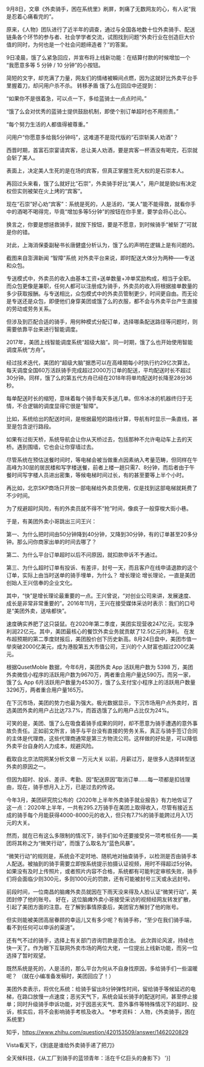 9月8日，文章《外卖骑手，困在系统里》刷屏，刺痛了无数网友的心，有人说“我是忍着心痛看完的”。

原来，《人物》团队进行了近半年的调查，通过与全国各地数十位外卖骑手、配送链条各个环节的参与者、社会学学者交流，试图找到问题“外卖行业在创造巨大价值的同时，为何也是一个社会问题缔造者？”的答案。

9日凌晨，饿了么紧急回应，并宣布将上线新功能：在结算付款的时候增加一个 “我愿意多等 5 分钟 / 10 分钟”的小按钮。

简短的文字，却充满了力量，网友们的情绪被瞬间点燃，因为这就好比外卖平台手里握着刀，却问用户杀不杀。 转移矛盾 饿了么在回应中还提到：

“如果你不是很着急，可以点一下，多给蓝骑士一点点时间。”

“饿了么会对优秀的蓝骑士提供鼓励机制，即使个别订单超时也不用担责。”

“每个努力生活的人都值得被尊重。”

问用户“你愿意多给我5分钟吗”，这难道不是现代版的“石崇斩美人劝酒”？

西晋时期，首富石崇宴请宾客，总让美人劝酒，要是宾客一杯酒没有喝完，石崇就会斩了美人。

表面上，决定美人生死的是在场的宾客，但真正掌握生死大权的是石崇本人。

再回过头来看，饿了么就好比“石崇”，外卖骑手好比“美人”，用户就是貌似有决定权但实则被架在火上烤的“宾客”。

现在“石崇”好心劝“宾客”：系统是死的，人是活的，“美人”能不能得救，就看你手中的酒喝不喝得完，毕竟“增加多等5分钟”的按钮在你手里，要学会将心比心。

换言之，你要是想拯救骑手，就按下按钮，要是不愿意，到时候骑手“被斩了”可就是你的错。

对此，上海消保委副秘书长唐健盛分析认为，饿了么的声明在逻辑上是有问题的。

截图来自澎湃新闻 “智障”系统 对外卖平台来说，即时配送大体分为两种——专送和众包。

专送模式中，外卖员的收入由基本工资+送单数量+冲单奖励构成，相当于全职。而众包更像是兼职，任何人都可以注册成为骑手，外卖员的收入将根据接单数量的多少获取报酬。与专送相比，众包模式中的外卖员管制更少，时间更自由。而无论是专送还是众包，即便他们身穿美团或饿了么的衣服，都不会与外卖平台产生直接的劳动或劳务关系。

但涉及到匹配合适的骑手，用何种模式分配订单，选择哪条配送路径等问题时，则需要依靠平台来进行智能调度。

2017年，美团上线智能调度系统“超级大脑”。同一时期，饿了么也开始使用智能调度系统“方舟”。

经过技术迭代，美团的“超级大脑”据悉可以在高峰期每小时执行约29亿次算法，每天调度全国60万活跃骑手完成超过2000万订单的配送，平均配送时长不超过30分钟。同样，饿了么的第五代方舟已经在2018年将单均配送时长降至28分36秒。

每单配送时长的缩短，意味着每个骑手每天多送几单。但冷冰冰的机器终归于无情，不合逻辑的调度显得它很是“智障”。

比如，系统给出的配送时间，是根据最短的路线计算，导航有时显示一条直线，甚至是包含逆行路段。

如果有过街天桥，系统导航会让你从天桥过去，包括那种不允许电动车上去的天桥。遇到围墙，它也会让你穿墙过去。

尽管系统在预估送餐时间时，等电梯会被当做重点因素纳入考量范畴，但同样在午高峰为30层的居民楼和写字楼送餐，前者上楼一趟只需7、8分钟，而后者由于午餐时间写字楼人员进出密集，等候电梯时间过长，有的甚至要等上半个小时。

再比如，北京SKP商场只开放一部电梯给外卖员使用，仅是找到这部电梯就耗费了不少时间。

为了规避超时风险，有的外卖员就不得不“抢”时间，像疯子一般穿梭大街小巷。

于是，有美团外卖小哥跳出三问王兴：

第一、为什么把时间由50分钟降到40分钟，又降到30分钟，有的订单甚至20多分钟。那么问你商家出单的时间去哪了？

第二、为什么平台订单超时以后不问原因，就扣款申诉不予通过。

第三、为什么超时订单有投诉、有差评，封号一天，而且客户在线申请退款的这个订单，实际上由当时送单的骑手埋单，为什么？ 增长理论 增长理论，一直是美团创始人王兴信奉的企业文化。

其中，“快”是增长理论最重要的一点。王兴曾说，“对创业公司来讲，发展速度、成长是非常非常重要的”。2016年11月，王兴在接受媒体采访时表示：我们的口号是“美团外卖，送啥都快”。

速度确实养肥了这只袋鼠。在2020年第二季度，美团实现营收247亿元，实现净利润22亿元。其中，美团最核心的餐饮外卖业务就贡献了12.5亿元的净利。 在发布超预期的第二季度财报后，美团股价创下历史新高。8月24日盘中，美团市值一举突破2000亿美元，成为港股第五大市值公司，王兴的个人财富也超过200亿美元。

根据QusetMoble 数据，今年6月，美团外卖 App 活跃用户数为 5398 万，美团外卖微信小程序的活跃用户数为9670万，两者重合用户量达590万。而另一家，饿了么 App 6月活跃用户数量为4530万，饿了么支付宝小程序上的活跃用户数量3296万，两者重合用户量165万。

在下沉市场，美团的势力也最为强大。极光数据显示，下沉市场用户点外卖时，首选美团外卖的用户占比达73.7%，而首选饿了么的用户占比仅为24%。

可笑的是，美团、饿了么在吸食着骑手成果的同时，却不愿意为骑手遭遇的意外事故负责任。正如前文所言，骑手与平台没有直接的劳务关系，真正与骑手签订合同的主体是代理商，这些代理商通常是第三方物流公司。这样做的好处是，可以降低外卖平台自身的人力成本，规避风险。

截取自北京法院网某分析文章 一万元大关 以前，月薪过万，是很多人选择转型送外卖的原因之一。

但因为超时、投诉、差评、考勤、因“配送原因”取消订单……每一项都是扣钱理由，现在，骑手想月入上万，已是过去的传说。

今年3月，美团研究院公布的《2020年上半年外卖骑手就业报告》有力地佐证了这一点：2020年上半年，一共有295.2万骑手在美团上取得收入，尽管有接近五成的骑手每个月能获得4000-8000元的收入，但只有7.7%的骑手能跨过月入1万元的大关。

然而，就在已有这么多限制的情况下，骑手们如今还要接受另一项考核任务——美团将其称之为“微笑行动”，而饿了么取名为“蓝色风暴”。

“微笑行动”的规则是，系统会不定时地、随机地对抽查骑手，以检测是否由骑手本人配送。被抽到的骑手需要立即按系统提示拍摄认证视频，用时不得超过5分钟。如果没有及时上传照片，或者照片内容不合格，系统都有可能判定审核失败，骑手们将会面临少则300元，多则1000元的罚款，还有可能被封号三天或永远封号。

前段时间，一位南昌的脑瘫外卖员就因在下雨天没来得及人脸认证“微笑行动”，美团封停了他的账号。 好在，这位脑瘫外卖小哥接受采访的视频经网友转发扩散，引起了美团方面的注意。在了解到事情原委后，美团官方解封了他的账号。

但实则能被美团高层眷顾的幸运儿又有多少呢？有骑手称，“至少在我们骑手端，看不到任何可以申诉的渠道”。

还有气不过的骑手，选择上有关部门咨询罚款是否合法。 此次舆论风波，持续也快一天了。作为眼下互联网外卖市场的两位大佬，一位提出上线新功能，而另一位选择了暂时观望。

既然系统是死的，人是活的，那么平台为何从不自身找原因，多给骑手们一些温暖呢？ （就在小编准备发稿时，美团回应了！）

美团外卖表示，将优化系统：给骑手留出8分钟弹性时间，留给骑手等候延迟的电梯，在路口放慢一点速度；恶劣天气下，系统会延长骑手的配送时间，甚至停止接单；同时升级骑手申诉功能，对于因恶劣天气、意外事件等特殊情况下的超时、投诉，核实后，将不会影响骑手考核及收入。 *参考资料： 人物，《外卖骑手，困在系统里》

知乎，https://www.zhihu.com/question/420153509/answer/1462020829

Vista看天下，《到底是谁给外卖骑手递了把刀》

全天候科技，《从工厂到骑手的蓝领青年：活在千亿巨头的身影下》 '}]